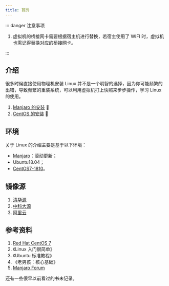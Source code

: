 ```yaml
---
title: 首页
---
```


::: danger 注意事项

1. 虚拟机的桥接网卡需要根据宿主机进行替换，若宿主使用了 WIFI 时，虚拟机也需记得替换对应的桥接网卡。  

:::



## 介绍

很多时候直接使用物理机安装 Linux 并不是一个明智的选择，因为你可能频繁的出错，导致频繁的重装系统，可以利用虚拟机打上快照来步步操作，学习 Linux 的使用。

1. [Manjaro 的安装](/os/manjaro/how-to-install-manjaro-on-virtualbox) :cookie:
2. [CentOS 的安装](/os/centos/how-to-install-centos-on-virtualbox) :tiger:



## 环境

关于 Linux 的介绍主要是基于以下环境：

+ [Manjaro](/os/manjaro/how-to-install-manjaro-on-virtualbox)：滚动更新；
+ Ubuntu18.04；
+ [CentOS7-1810](/os/centos/how-to-install-centos-on-virtualbox)。




## 镜像源

1. [清华源](https://mirrors.tuna.tsinghua.edu.cn/)
2. [中科大源](http://mirrors.ustc.edu.cn/)
3. [阿里云](https://developer.aliyun.com/mirror/)



## 参考资料

1. [Red Hat CentOS 7](https://access.redhat.com/documentation/en-us/red_hat_enterprise_linux/7/) <Badge text="核心" type="error"/>
2. 《Linux 入门很简单》
3. 《Ubuntu 标准教程》
4. 《老男孩：核心基础》
5. [Manjaro Forum](https://forum.manjaro.org/)

还有一些很早以前看过的书未记录。